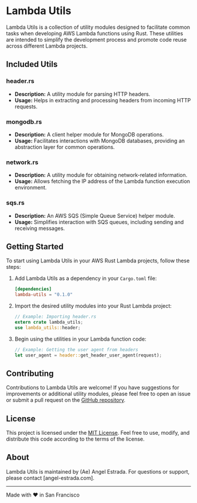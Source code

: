 # Lambda Utils

Lambda Utils is a collection of utility modules designed to facilitate common tasks when developing AWS Lambda functions using Rust. These utilities are intended to simplify the development process and promote code reuse across different Lambda projects.

## Included Utils

### header.rs
- **Description:** A utility module for parsing HTTP headers.
- **Usage:** Helps in extracting and processing headers from incoming HTTP requests.

### mongodb.rs
- **Description:** A client helper module for MongoDB operations.
- **Usage:** Facilitates interactions with MongoDB databases, providing an abstraction layer for common operations.

### network.rs
- **Description:** A utility module for obtaining network-related information.
- **Usage:** Allows fetching the IP address of the Lambda function execution environment.

### sqs.rs
- **Description:** An AWS SQS (Simple Queue Service) helper module.
- **Usage:** Simplifies interaction with SQS queues, including sending and receiving messages.

## Getting Started
To start using Lambda Utils in your AWS Rust Lambda projects, follow these steps:

1. Add Lambda Utils as a dependency in your `Cargo.toml` file:

    ```toml
    [dependencies]
    lambda-utils = "0.1.0"
    ```

2. Import the desired utility modules into your Rust Lambda project:

    ```rust
    // Example: Importing header.rs
    extern crate lambda_utils;
    use lambda_utils::header;
    ```

3. Begin using the utilities in your Lambda function code:

    ```rust
    // Example: Getting the user agent from headers
    let user_agent = header::get_header_user_agent(request);
    ```

## Contributing
Contributions to Lambda Utils are welcome! If you have suggestions for improvements or additional utility modules, please feel free to open an issue or submit a pull request on the [GitHub repository](https://github.com/MadeByAe/lambda-utils).

## License
This project is licensed under the [MIT License](LICENSE.md). Feel free to use, modify, and distribute this code according to the terms of the license.

## About
Lambda Utils is maintained by (Ae) Angel Estrada. For questions or support, please contact [angel-estrada.com].

---

Made with ❤️ in San Francisco
